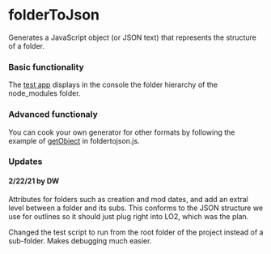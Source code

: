 # folderToJson

Generates a JavaScript object (or JSON text) that represents the structure of a folder.

### Basic functionality

The <a href="https://github.com/scripting/folderToJson/tree/main/test">test app</a> displays in the console the folder hierarchy of the node_modules folder. 

### Advanced functionaly

You can cook your own generator for other formats by following the example of <a href="https://github.com/scripting/folderToJson/blob/93dc1daf715777a8c003ac1ee608baf074ca227a/foldertojson.js#L68">getObject</a> in foldertojson.js.

### Updates

#### 2/22/21 by DW

Attributes for folders such as creation and mod dates, and add an extral level between a folder and its subs. This conforms to the JSON structure we use for outlines so it should just plug right into LO2, which was the plan. 

Changed the test script to run from the root folder of the project instead of a sub-folder. Makes debugging much easier. 

